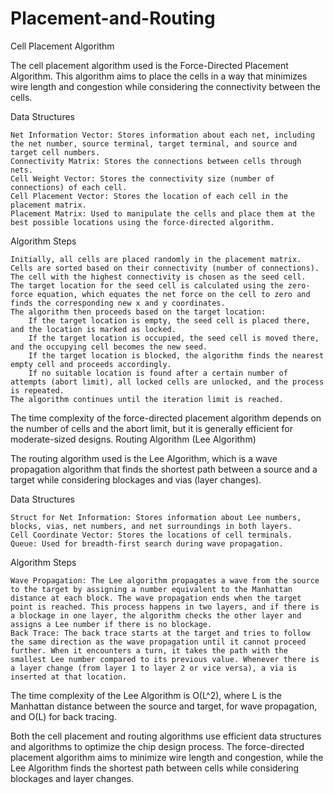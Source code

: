 # Placement-and-Routing

Cell Placement Algorithm

The cell placement algorithm used is the Force-Directed Placement Algorithm. This algorithm aims to place the cells in a way that minimizes wire length and congestion while considering the connectivity between the cells.

Data Structures
    
    Net Information Vector: Stores information about each net, including the net number, source terminal, target terminal, and source and target cell numbers.
    Connectivity Matrix: Stores the connections between cells through nets.
    Cell Weight Vector: Stores the connectivity size (number of connections) of each cell.
    Cell Placement Vector: Stores the location of each cell in the placement matrix.
    Placement Matrix: Used to manipulate the cells and place them at the best possible locations using the force-directed algorithm.

Algorithm Steps
    
    Initially, all cells are placed randomly in the placement matrix.
    Cells are sorted based on their connectivity (number of connections).
    The cell with the highest connectivity is chosen as the seed cell.
    The target location for the seed cell is calculated using the zero-force equation, which equates the net force on the cell to zero and finds the corresponding new x and y coordinates.
    The algorithm then proceeds based on the target location:
        If the target location is empty, the seed cell is placed there, and the location is marked as locked.
        If the target location is occupied, the seed cell is moved there, and the occupying cell becomes the new seed.
        If the target location is blocked, the algorithm finds the nearest empty cell and proceeds accordingly.
        If no suitable location is found after a certain number of attempts (abort limit), all locked cells are unlocked, and the process is repeated.
    The algorithm continues until the iteration limit is reached.

The time complexity of the force-directed placement algorithm depends on the number of cells and the abort limit, but it is generally efficient for moderate-sized designs.
Routing Algorithm (Lee Algorithm)

The routing algorithm used is the Lee Algorithm, which is a wave propagation algorithm that finds the shortest path between a source and a target while considering blockages and vias (layer changes).

Data Structures
    
    Struct for Net Information: Stores information about Lee numbers, blocks, vias, net numbers, and net surroundings in both layers.
    Cell Coordinate Vector: Stores the locations of cell terminals.
    Queue: Used for breadth-first search during wave propagation.

Algorithm Steps
   
    Wave Propagation: The Lee algorithm propagates a wave from the source to the target by assigning a number equivalent to the Manhattan distance at each block. The wave propagation ends when the target point is reached. This process happens in two layers, and if there is a blockage in one layer, the algorithm checks the other layer and assigns a Lee number if there is no blockage.
    Back Trace: The back trace starts at the target and tries to follow the same direction as the wave propagation until it cannot proceed further. When it encounters a turn, it takes the path with the smallest Lee number compared to its previous value. Whenever there is a layer change (from layer 1 to layer 2 or vice versa), a via is inserted at that location.

The time complexity of the Lee Algorithm is O(L^2), where L is the Manhattan distance between the source and target, for wave propagation, and O(L) for back tracing.

Both the cell placement and routing algorithms use efficient data structures and algorithms to optimize the chip design process. The force-directed placement algorithm aims to minimize wire length and congestion, while the Lee Algorithm finds the shortest path between cells while considering blockages and layer changes.
